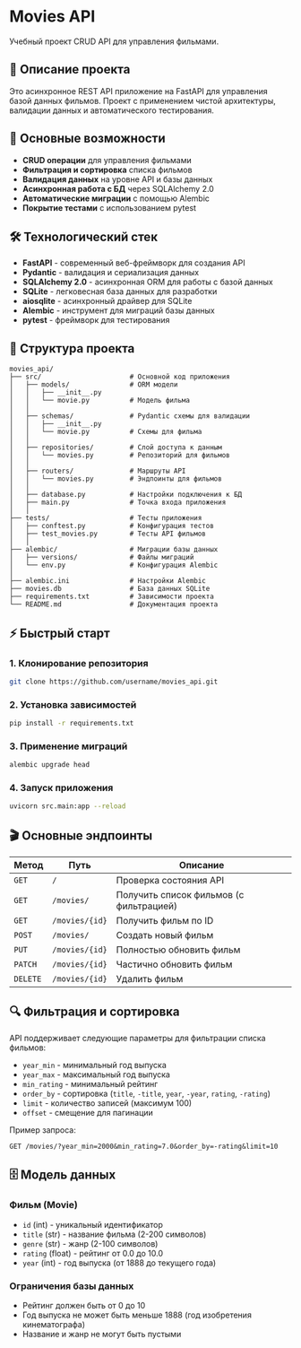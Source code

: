 # Movies API

Учебный проект CRUD API для управления фильмами.

## 🎯 Описание проекта

Это асинхронное REST API приложение на FastAPI для управления базой данных фильмов. Проект с применением чистой архитектуры, валидации данных и автоматического тестирования.

## 🚀 Основные возможности

- **CRUD операции** для управления фильмами
- **Фильтрация и сортировка** списка фильмов
- **Валидация данных** на уровне API и базы данных
- **Асинхронная работа с БД** через SQLAlchemy 2.0
- **Автоматические миграции** с помощью Alembic
- **Покрытие тестами** с использованием pytest

## 🛠 Технологический стек

- **FastAPI** - современный веб-фреймворк для создания API
- **Pydantic** - валидация и сериализация данных
- **SQLAlchemy 2.0** - асинхронная ORM для работы с базой данных  
- **SQLite** - легковесная база данных для разработки
- **aiosqlite** - асинхронный драйвер для SQLite
- **Alembic** - инструмент для миграций базы данных
- **pytest** - фреймворк для тестирования

## 📁 Структура проекта

```
movies_api/
├── src/                      # Основной код приложения
│   ├── models/               # ORM модели 
│   │   ├── __init__.py
│   │   └── movie.py          # Модель фильма
│   │
│   ├── schemas/              # Pydantic схемы для валидации
│   │   ├── __init__.py
│   │   └── movie.py          # Схемы для фильма
│   │
│   ├── repositories/         # Слой доступа к данным
│   │   └── movies.py         # Репозиторий для фильмов
│   │
│   ├── routers/              # Маршруты API
│   │   └── movies.py         # Эндпоинты для фильмов
│   │
│   ├── database.py           # Настройки подключения к БД
│   ├── main.py               # Точка входа приложения
│   │
├── tests/                    # Тесты приложения
│   ├── conftest.py           # Конфигурация тестов
│   ├── test_movies.py        # Тесты API фильмов
│   │
├── alembic/                  # Миграции базы данных
│   ├── versions/             # Файлы миграций
│   └── env.py                # Конфигурация Alembic
│     
├── alembic.ini               # Настройки Alembic
├── movies.db                 # База данных SQLite
├── requirements.txt          # Зависимости проекта
└── README.md                 # Документация проекта
```

## ⚡ Быстрый старт

### 1. Клонирование репозитория
```bash
git clone https://github.com/username/movies_api.git
```

### 2. Установка зависимостей
```bash
pip install -r requirements.txt
```

### 3. Применение миграций
```bash
alembic upgrade head
```

### 4. Запуск приложения
```bash
uvicorn src.main:app --reload
```

## 🎬 Основные эндпоинты

| Метод | Путь | Описание |
|-------|------|----------|
| `GET` | `/` | Проверка состояния API |
| `GET` | `/movies/` | Получить список фильмов (с фильтрацией) |
| `GET` | `/movies/{id}` | Получить фильм по ID |
| `POST` | `/movies/` | Создать новый фильм |
| `PUT` | `/movies/{id}` | Полностью обновить фильм |
| `PATCH` | `/movies/{id}` | Частично обновить фильм |
| `DELETE` | `/movies/{id}` | Удалить фильм |

## 🔍 Фильтрация и сортировка

API поддерживает следующие параметры для фильтрации списка фильмов:

- `year_min` - минимальный год выпуска
- `year_max` - максимальный год выпуска  
- `min_rating` - минимальный рейтинг
- `order_by` - сортировка (`title`, `-title`, `year`, `-year`, `rating`, `-rating`)
- `limit` - количество записей (максимум 100)
- `offset` - смещение для пагинации

Пример запроса:
```
GET /movies/?year_min=2000&min_rating=7.0&order_by=-rating&limit=10
```

## 🗄️ Модель данных

### Фильм (Movie)
- `id` (int) - уникальный идентификатор
- `title` (str) - название фильма (2-200 символов)
- `genre` (str) - жанр (2-100 символов)
- `rating` (float) - рейтинг от 0.0 до 10.0
- `year` (int) - год выпуска (от 1888 до текущего года)

### Ограничения базы данных
- Рейтинг должен быть от 0 до 10
- Год выпуска не может быть меньше 1888 (год изобретения кинематографа)
- Название и жанр не могут быть пустыми